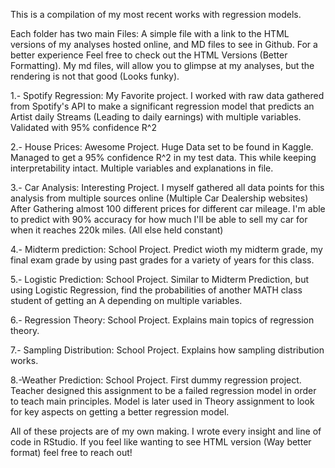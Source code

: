 This is a compilation of my most recent works with regression models. 

Each folder has two main Files: A simple file with a link to the HTML versions of my analyses hosted online, and MD files to see in Github.
For a better experience Feel free to check out the HTML Versions (Better Formatting).
My md files, will allow you to glimpse at my analyses, but the rendering is not that good (Looks funky).

1.- Spotify Regression:
        My Favorite project. I worked with raw data gathered from Spotify's API to make a significant regression model that predicts an Artist         daily Streams (Leading to daily earnings) with multiple variables. Validated with 95% confidence R^2
        
2.- House Prices:
        Awesome Project. Huge Data set to be found in Kaggle. Managed to get a 95% confidence R^2 in my test data. This while keeping                  interpretability intact. Multiple variables and explanations in file.

3.- Car Analysis:
        Interesting Project. I myself gathered all data points for this analysis from multiple sources online (Multiple Car Dealership websites)
        After Gathering almost 100 different prices for different car mileage. I'm able to predict with 90% accuracy for how much I'll be able         to sell my car for when it reaches 220k miles. (All else held constant)

4.- Midterm prediction:
        School Project. Predict wioth my midterm grade, my final exam grade by using past grades for a variety of years for this class.

5.- Logistic Prediction:
        School Project. Similar to Midterm Prediction, but using Logistic Regression, find the probabilities of another MATH class student of          getting an A depending on multiple variables.

6.- Regression Theory:
        School Project. Explains main topics of regression theory.

7.- Sampling Distribution:
        School Project. Explains how sampling distribution works.

8.-Weather Prediction:
        School Project. First dummy regression project. Teacher designed this assignment to be a failed regression model in order to teach             main principles. Model is later used in Theory assignment to look for key aspects on getting a better regression model.


All of these projects are of my own making. I wrote every insight and line of code in RStudio. If you feel like wanting to see HTML version (Way better format) feel free to reach out!
